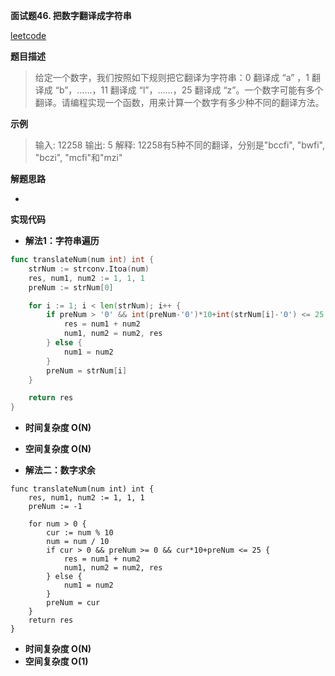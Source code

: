 **面试题46. 把数字翻译成字符串**

[leetcode](  https://leetcode-cn.com/problems/ba-shu-zi-fan-yi-cheng-zi-fu-chuan-lcof/  )

**题目描述**

> 给定一个数字，我们按照如下规则把它翻译为字符串：0 翻译成 “a” ，1 翻译成 “b”，……，11 翻译成 “l”，……，25 翻译成 “z”。一个数字可能有多个翻译。请编程实现一个函数，用来计算一个数字有多少种不同的翻译方法。

**示例**

> 输入: 12258
> 输出: 5
> 解释: 12258有5种不同的翻译，分别是"bccfi", "bwfi", "bczi", "mcfi"和"mzi"

**解题思路**

* 

**实现代码**

* **解法1：字符串遍历**

```go
func translateNum(num int) int {
	strNum := strconv.Itoa(num)
	res, num1, num2 := 1, 1, 1
	preNum := strNum[0]

	for i := 1; i < len(strNum); i++ {
		if preNum > '0' && int(preNum-'0')*10+int(strNum[i]-'0') <= 25 {
			res = num1 + num2
			num1, num2 = num2, res
		} else {
			num1 = num2
		}
		preNum = strNum[i]
	}

	return res
}

```

* **时间复杂度 O(N)**

* **空间复杂度 O(N)**

  

* **解法二：数字求余**

```
func translateNum(num int) int {
	res, num1, num2 := 1, 1, 1
	preNum := -1

	for num > 0 {
		cur := num % 10
		num = num / 10
		if cur > 0 && preNum >= 0 && cur*10+preNum <= 25 {
			res = num1 + num2
			num1, num2 = num2, res
		} else {
			num1 = num2
		}
		preNum = cur
	}
	return res
}

```

* **时间复杂度 O(N)**
* **空间复杂度 O(1)**





